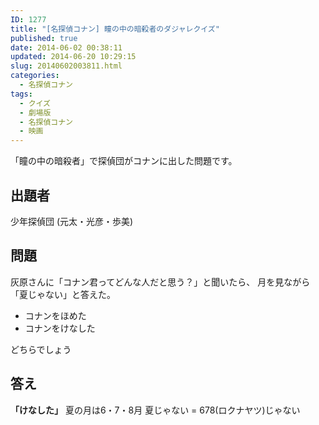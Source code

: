 ```yaml
---
ID: 1277
title: "[名探偵コナン] 瞳の中の暗殺者のダジャレクイズ"
published: true
date: 2014-06-02 00:38:11
updated: 2014-06-20 10:29:15
slug: 20140602003811.html
categories:
  - 名探偵コナン
tags:
  - クイズ
  - 劇場版
  - 名探偵コナン
  - 映画
---
```


「瞳の中の暗殺者」で探偵団がコナンに出した問題です。

<!--more-->
<h2>出題者</h2>
少年探偵団 (元太・光彦・歩美)

<h2>問題</h2>
灰原さんに「コナン君ってどんな人だと思う？」と聞いたら、 月を見ながら「夏じゃない」と答えた。
<ul>
<li>コナンをほめた</li>
<li>コナンをけなした</li>
</ul>
どちらでしょう

<h2>答え</h2>
<strong>「けなした」</strong>
夏の月は6・7・8月
夏じゃない = 678(ロクナヤツ)じゃない

